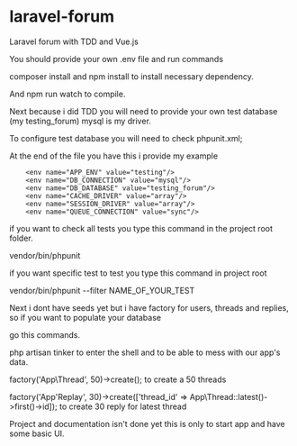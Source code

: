 # laravel-forum
Laravel forum with TDD and Vue.js


You should provide your own .env file and run commands

composer install and npm install to install necessary dependency.
 
 And npm run watch to compile.
 
 
 Next because i did TDD you will  need to provide your own test database (my testing_forum) mysql is my driver.
 
 To configure test database you will need to check phpunit.xml;
 
 At the end of the file you have this i provide my example
 
 
 
        <env name="APP_ENV" value="testing"/>
        <env name="DB_CONNECTION" value="mysql"/>
        <env name="DB_DATABASE" value="testing_forum"/>
        <env name="CACHE_DRIVER" value="array"/>
        <env name="SESSION_DRIVER" value="array"/>
        <env name="QUEUE_CONNECTION" value="sync"/>
   
 
 
 if you want to check all tests you type this command in the project root folder.
 
   vendor/bin/phpunit  
   
   
  if you want specific test to test you type this command in project root
  
   vendor/bin/phpunit --filter NAME_OF_YOUR_TEST
 
 
 
 Next i dont have seeds yet but i have factory for users, threads and replies, so if you want to populate your database 
 
 go this commands.
 
 
 
php artisan tinker to enter the shell and to be able to mess with our app's data.

factory('App\Thread', 50)->create(); to create a 50 threads 

factory('App'Replay', 30)->create(['thread_id' => App\Thread::latest()->first()->id]);  to create 30 reply for latest thread 



Project and documentation isn't done yet this is only to start app and have some basic UI.
